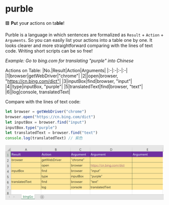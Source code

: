 # purble
🟪 **Pu**t you**r** actions on ta**ble**!

Purble is a language in which sentences are formalized as `Result` + `Action` + `Arguments`. So you can easily list your actions into a table one by one. It looks clearer and more straightforward comparing with the lines of text code. Writing short scripts can be so free!

*Example: Go to bing.com for translating "purple" into Chinese*

Actions on Table:
|No.|Result|Action|Arguments|
|:-|:-|:-|:-|
|1|browser|getWebDriver|"chrome"|
|2||open|browser, "https://cn.bing.com/dict"|
|3|inputBox|find|browser, "input"|
|4||type|inputBox, "purple"|
|5|translatedText|find|browser, "text"|
|6||log|console, translatedText|

Compare with the lines of text code:
``` javascript
let browser = getWebDriver("chrome")
browser.open("https://cn.bing.com/dict")
let inputBox = browser.find("input")
inputBox.type("purple")
let translatedText = browser.find("text")
console.log(translatedText) // 紫色
```

![actions-on-table](https://github.com/simpleliangsl/purble/raw/main/actions-on-table.png)
